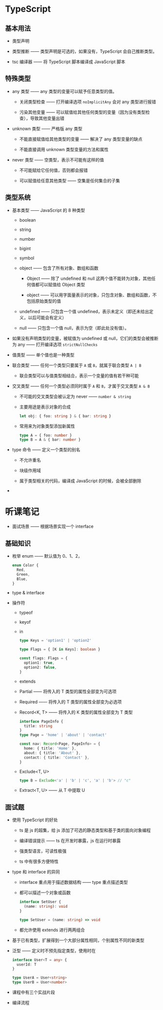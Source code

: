 # TypeScript

## 基本用法

- 类型声明

- 类型推断 —— 类型声明是可选的，如果没有，TypeScript 会自己推断类型。

- tsc 编译器 —— 将 TypeScript 脚本编译成 JavaScript 脚本

## 特殊类型

- any 类型 —— any 类型的变量可以赋予任意类型的值。

  - 关闭类型检查 —— 打开编译选项 `noImplicitAny` 会对 any 类型进行报错

  - 污染其他变量 —— 可以赋值给其他任何类型的变量（因为没有类型检查），导致其他变量出错

- unknown 类型 —— 严格版 any 类型

  - 不能直接赋值给其他类型的变量 —— 解决了 any 类型变量的缺点

  - 不能直接调用 unknown 类型变量的方法和属性

- never 类型 —— 空类型，表示不可能有这样的值

  - 不可能赋给它任何值，否则都会报错

  - 可以赋值给任意其他类型 —— 空集是任何集合的子集

## 类型系统

- 基本类型 —— JavaScript 的 8 种类型

  - boolean

  - string

  - number

  - bigint

  - symbol

  - object —— 包含了所有对象、数组和函数

    - Object —— 除了 undefined 和 null 这两个值不能转为对象，其他任何值都可以赋值给 Object 类型

    - object —— 可以用字面量表示的对象，只包含对象、数组和函数，不包括原始类型的值

  - undefined —— 只包含一个值 undefined，表示未定义（即还未给出定义，以后可能会有定义）

  - null —— 只包含一个值 null，表示为空（即此处没有值）。

- 如果没有声明类型的变量，被赋值为 undefined 或 null，它们的类型会被推断为 any —— 打开编译选项 `strictNullChecks`

- 值类型 —— 单个值也是一种类型

- 联合类型 —— 任何一个类型只要属于 `A` 或 `B`，就属于联合类型 `A | B`

  - 联合类型可以与值类型相结合，表示一个变量的值有若干种可能

- 交叉类型 —— 任何一个类型必须同时属于 `A` 和 `B`，才属于交叉类型 `A & B`

  - 不可能的交叉类型会被认定为 never —— `number & string`

  - 主要用途是表示对象的合成

    ```ts
    let obj: { foo: string } & { bar: string }
    ```

  - 常用来为对象类型添加新属性

    ```ts
    type A = { foo: number }
    type B = A & { bar: number }
    ```

- type 命令 —— 定义一个类型的别名

  - 不允许重名

  - 块级作用域

  - 属于类型相关的代码，编译成 JavaScript 的时候，会被全部删除

-

# 听课笔记

- 面试场景 —— 根据场景实现一个 interface

## 基础知识

- 枚举 enum —— 默认值为 0、1、2，

  ```ts
  enum Color {
    Red,
    Green,
    Blue,
  }
  ```

- type & interface

- 操作符

  - typeof

  - keyof

  - in

    ```ts
    type Keys = 'option1' | 'option2'

    type Flags = { [K in Keys]: boolean }

    const flags: Flags = {
      option1: true,
      option2: false,
    }
    ```

  - extends

  - Partial<T> —— 将传入的 T 类型的属性全部变为可选项

  - Required<T> —— 将传入的 T 类型的属性全部变为必选项

  - Record<K, T> —— 将传入的 K 类型的属性全部变为 T 类型

    ```ts
    interface PageInfo {
      title: string
    }
    type Page = 'home' | 'about' | 'contact'

    const nav: Record<Page, PageInfo> = {
      home: { title: 'Home' },
      about: { title: 'About' },
      contact: { title: 'Contact' },
    }
    ```

  - Exclude<T, U>

    ```ts
    type B = Exclude<'a' | 'b' | 'c', 'a' | 'b'> // "c"
    ```

  - Extract<T, U> —— 从 T 中提取 U

## 面试题

- 使用 TypeScript 的好处

  - ts 是 js 的超集，给 js 添加了可选的静态类型和基于类的面向对象编程

  - 编译错误提示 —— ts 在开发时暴露，js 在运行时暴露

  - 强类型语言，可读性极强

  - ts 中有很多方便特性

- type 和 interface 的异同

  - interface 重点用于描述数据结构 —— type 重点描述类型

  - 都可以描述一个对象或函数

    ```ts
    interface SetUser {
      (name: string): void
    }

    type SetUser = (name: string) => void
    ```

  - 都允许使用 extends 进行两两组合

- 基于已有类型，扩展得到一个大部分属性相同，个别属性不同的新类型

- 泛型 —— 定义时不预先指定类型，使用时在

  ```ts
  interface User<T = any> {
    userId: T
  }

  type UserA = User<string>
  type UserB = User<number>
  ```

- 课程中有三个实战片段

- 编译流程